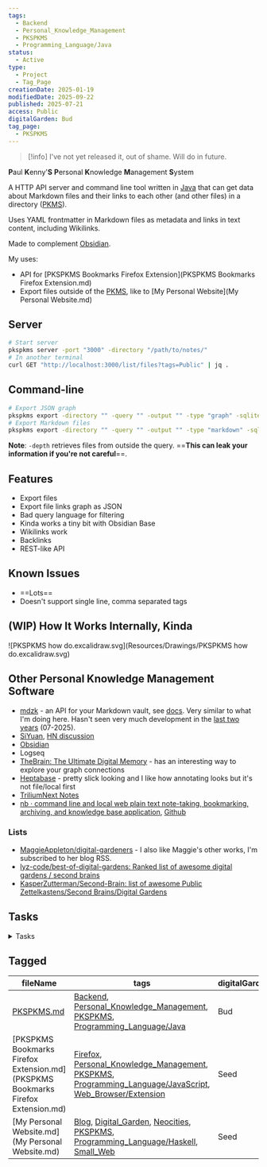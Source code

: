```yaml
---
tags:
  - Backend
  - Personal_Knowledge_Management
  - PKSPKMS
  - Programming_Language/Java
status:
  - Active
type:
  - Project
  - Tag_Page
creationDate: 2025-01-19
modifiedDate: 2025-09-22
published: 2025-07-21
access: Public
digitalGarden: Bud
tag_page:
  - PKSPKMS
---
```


> [!info] I've not yet released it, out of shame. Will do in future.

**P**aul **K**enny'**S** **P**ersonal **K**nowledge **M**anagement **S**ystem

A HTTP API server and command line tool written in [Java](Java.md) that can get data about Markdown files and their links to each other (and other files) in a directory ([PKMS](PKMS.md)).

Uses YAML frontmatter in Markdown files as metadata and links in text content, including Wikilinks.

Made to complement [Obsidian](Obsidian.md).

My uses:

- API for [PKSPKMS Bookmarks Firefox Extension](PKSPKMS Bookmarks Firefox Extension.md)
- Export files outside of the [PKMS](PKMS.md), like to [My Personal Website](My Personal Website.md)

## Server

```sh
# Start server
pkspkms server -port "3000" -directory "/path/to/notes/"
# In another terminal 
curl GET "http://localhost:3000/list/files?tags=Public" | jq .
```

## Command-line

```sh
# Export JSON graph
pkspkms export -directory "" -query "" -output "" -type "graph" -sqlite-db "" -options "wikilinks,backlinks" -depth "2"
# Export Markdown files
pkspkms export -directory "" -query "" -output "" -type "markdown" -sqlite-db "" -options "wikilinks,backlinks,base" -includeLinked "jpg,png"
```

**Note**: `-depth` retrieves files from outside the query. ==**This can leak your information if you're not careful**==.

## Features

- Export files
- Export file links graph as JSON
- Bad query language for filtering
- Kinda works a tiny bit with Obsidian Base
- Wikilinks work
- Backlinks
- REST-like API

## Known Issues

- ==Lots==
- Doesn't support single line, comma separated tags

## (WIP) How It Works Internally, Kinda

![PKSPKMS how do.excalidraw.svg](Resources/Drawings/PKSPKMS how do.excalidraw.svg)

## Other Personal Knowledge Management Software

- [mdzk](https://mdzk.app) - an API for your Markdown vault, see [docs](https://mdzk.app/docs). Very similar to what I'm doing here. Hasn't seen very much development in the [last two years](https://github.com/mdzk-rs/mdzk/commits/main/) (07-2025).
- [SiYuan](https://b3log.org/siyuan/en/), [HN discussion](https://news.ycombinator.com/item?id=42512713)
- [Obsidian](Obsidian.md)
- Logseq
- [TheBrain: The Ultimate Digital Memory](https://www.thebrain.com/) - has an interesting way to explore your graph connections
- [Heptabase](https://heptabase.com/) - pretty slick looking and I like how annotating looks but it's not file/local first
- [TriliumNext Notes](https://github.com/TriliumNext/Notes)
- [nb · command line and local web plain text note-taking, bookmarking, archiving, and knowledge base application](https://xwmx.github.io/nb/), [Github](https://xwmx.github.io/nb/)

### Lists

- [MaggieAppleton/digital-gardeners](https://github.com/MaggieAppleton/digital-gardeners) - I also like Maggie's other works, I'm subscribed to her blog RSS.
- [lyz-code/best-of-digital-gardens: Ranked list of awesome digital gardens / second brains](https://github.com/lyz-code/best-of-digital-gardens)
- [KasperZutterman/Second-Brain: list of awesome Public Zettelkastens/Second Brains/Digital Gardens](https://github.com/KasperZutterman/Second-Brain)

## Tasks

<details>
<summary>Tasks</summary>

### TODO

- [ ] Get SQlite DB up and running so it's not hammering your hard drive and taking ages ➕ 2025-06-20
- [ ] Refactor ➕ 2025-07-12

### Potential Features

- [ ] what about a coordinating server for multiple pkms sources? ➕ 2025-09-22

```
GOTO - The Brightest Minds in Tech: Beyond the Cloud: The Local-First Software Revolution • Brooklyn Zelenka & Julian Wood
Starting from: 00:13:02

Episode webpage: https://gotopia.tech/articles/374/beyond-the-cloud-the-local-first-software-revolution

Media file: https://www.buzzsprout.com/1714721/episodes/17670928-beyond-the-cloud-the-local-first-software-revolution-brooklyn-zelenka-julian-wood.mp3#t=782
```

- [ ] Add [Swagger docs](https://javalin.io/tutorials/openapi-example) ➕ 2025-08-08
- [ ] Add a validation JSON schema endpoint for Markdown YAML ➕ 2025-09-13
- [ ] Watch for file changes and update DB
- [ ] Virtual files?
- [ ] More, better settings
	- [ ] Exclusion list directories
	- [ ] Inclusion list directories
- [ ] Exporting file: have argument to use db file from previous run
- [ ] Use Obsidian settings (point to `.Obsidian` directory?)
- [ ] It'd be cool if when you're exporting a file and a link in that file is for a file that isn't also getting exported it uses that file's `url` property instead of the file in the link when link resolving. Would need multiple file exports though.
</details>

## Tagged

| fileName | tags | digitalGarden |
|---|---|---|
| [PKSPKMS.md](PKSPKMS.md) | [Backend](/tags/Backend.html), [Personal_Knowledge_Management](/tags/Personal_Knowledge_Management.html), [PKSPKMS](/tags/PKSPKMS.html), [Programming_Language/Java](/tags/Programming_Language/Java.html) | Bud |
| [PKSPKMS Bookmarks Firefox Extension.md](PKSPKMS Bookmarks Firefox Extension.md) | [Firefox](/tags/Firefox.html), [Personal_Knowledge_Management](/tags/Personal_Knowledge_Management.html), [PKSPKMS](/tags/PKSPKMS.html), [Programming_Language/JavaScript](/tags/Programming_Language/JavaScript.html), [Web_Browser/Extension](/tags/Web_Browser/Extension.html) | Seed |
| [My Personal Website.md](My Personal Website.md) | [Blog](/tags/Blog.html), [Digital_Garden](/tags/Digital_Garden.html), [Neocities](/tags/Neocities.html), [PKSPKMS](/tags/PKSPKMS.html), [Programming_Language/Haskell](/tags/Programming_Language/Haskell.html), [Small_Web](/tags/Small_Web.html) | Seed |


